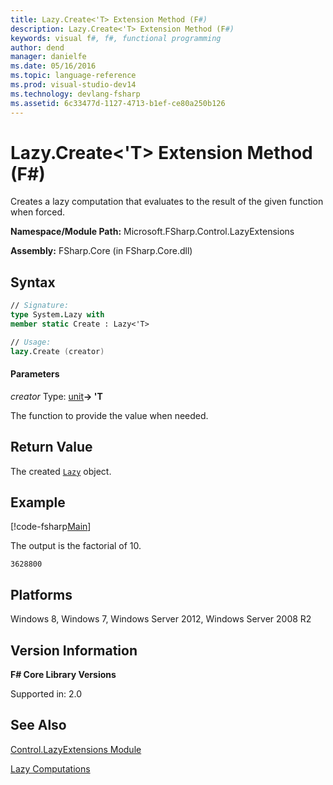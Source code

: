 ```yaml
---
title: Lazy.Create<'T> Extension Method (F#)
description: Lazy.Create<'T> Extension Method (F#)
keywords: visual f#, f#, functional programming
author: dend
manager: danielfe
ms.date: 05/16/2016
ms.topic: language-reference
ms.prod: visual-studio-dev14
ms.technology: devlang-fsharp
ms.assetid: 6c33477d-1127-4713-b1ef-ce80a250b126 
---
```


# Lazy.Create<'T> Extension Method (F#)

Creates a lazy computation that evaluates to the result of the given function when forced.

**Namespace/Module Path:** Microsoft.FSharp.Control.LazyExtensions

**Assembly:** FSharp.Core (in FSharp.Core.dll)


## Syntax

```fsharp
// Signature:
type System.Lazy with
member static Create : Lazy<'T>

// Usage:
lazy.Create (creator)
```

#### Parameters
*creator*
Type: [unit](https://msdn.microsoft.com/library/00b837c2-6c8a-483a-87d3-0479c64037a7)**-&gt; 'T**


The function to provide the value when needed.

## Return Value

The created [`Lazy`](https://msdn.microsoft.com/library/b29d0af5-6efb-4a55-a278-2662a4ecc489) object.

## Example

[!code-fsharp[Main](~/samples/snippets/fsharp/core-lib-2/snippet11.fs)]

The output is the factorial of 10.

```
3628800
```

## Platforms
Windows 8, Windows 7, Windows Server 2012, Windows Server 2008 R2


## Version Information
**F# Core Library Versions**

Supported in: 2.0

## See Also
[Control.LazyExtensions Module](Control.LazyExtensions-Module-%5BFSharp%5D.md)

[Lazy Computations](../../language-reference/lazy-expressions.md)